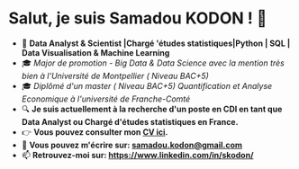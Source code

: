 # Salut, je suis Samadou KODON ! 👋

- 🔭 **Data Analyst & Scientist |Chargé 'études statistiques|Python | SQL | Data Visualisation & Machine Learning**
- 🎓 *Major de promotion - Big Data & Data Science avec la mention très bien à l'Université de Montpellier ( Niveau BAC+5)*
- 🎓 *Diplômé d'un master ( Niveau BAC+5) Quantification et Analyse Economique à l'université de Franche-Comté*
- 🔍 **Je suis actuellement à la recherche d'un poste en CDI en tant que Data Analyst ou Chargé d'études statistiques en France.**
- 👉 **Vous pouvez consulter mon [CV ici](https://github.com/Samadkod/Mon-portfolio_data/blob/main/CV_2024-10-16_Samadou_KODON.pdf).**
- 📧 **Vous pouvez m'écrire sur: samadou.kodon@gmail.com**
- 📫 **Retrouvez-moi sur: https://www.linkedin.com/in/skodon/**
<!--
- 🤔 I’m looking for help with ...
- 😄 Pronouns: ...
- ⚡ Fun fact: ...
--->
